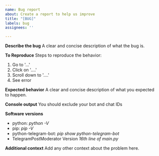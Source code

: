 ```yaml
---
name: Bug report
about: Create a report to help us improve
title: "[BUG]"
labels: bug
assignees: ''

---
```


**Describe the bug**
A clear and concise description of what the bug is.

**To Reproduce**
Steps to reproduce the behavior:
1. Go to '...'
2. Click on '....'
3. Scroll down to '....'
4. See error

**Expected behavior**
A clear and concise description of what you expected to happen.

**Console output**
You should exclude your bot and chat IDs

**Software versions**
 - python: *python -V*
 - pip: *pip -V*
 - python-telegram-bot: *pip show python-telegram-bot*
 - TelegramPostModerator Version *16th line of main.py*

**Additional context**
Add any other context about the problem here.
